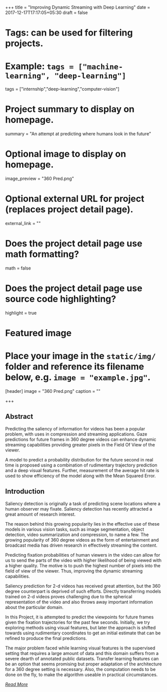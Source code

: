 +++
title = "Improving Dynamic Streaming with Deep Learning"
date = 2017-12-17T17:17:05+05:30
draft = false

# Tags: can be used for filtering projects.
# Example: `tags = ["machine-learning", "deep-learning"]`
tags = ["internship","deep-learning","computer-vision"]

# Project summary to display on homepage.
summary = "An attempt at predicting where humans look in the future"

# Optional image to display on homepage.
image_preview = "360 Pred.png"

# Optional external URL for project (replaces project detail page).
external_link = ""

# Does the project detail page use math formatting?
math = false

# Does the project detail page use source code highlighting?
highlight = true

# Featured image
# Place your image in the `static/img/` folder and reference its filename below, e.g. `image = "example.jpg"`.
[header]
image = "360 Pred.png"
caption = ""

+++
## Abstract

Predicting the saliency of information for videos has been a popular problem, with uses in compression and streaming applications. Gaze predictions for future frames in 360 degree videos can enhance dynamic streaming capabilities providing greater pixels in the Field Of View of the viewer.

A model to predict a probability distribution for the future second in real time is proposed using a combination of rudimentary trajectory prediction and a deep visual features. Further, measurement of the average hit rate is used to show efficiency of the model along with the Mean Squared Error.

## Introduction

Saliency detection is originally a task of predicting scene locations where a human observer may fixate. Saliency detection has recently attracted a great amount of research interest.

The reason behind this growing popularity lies in the effective use of these models in
various vision tasks, such as image segmentation, object detection, video summarization
and compression, to name a few. The growing popularity of 360 degree videos as the form
of entertainment and broadcast media has driven research in effectively streaming the
content.

Predicting fixation probabilities of human viewers in the video can allow for us to send
the parts of the video with higher likelihood of being viewed with a higher quality. The
motive is to push the highest number of pixels into the field of view of the viewer. Thus,
improving the dynamic streaming capabilities.

Saliency prediction for 2-d videos has received great attention, but the 360 degree counterpart is deprived of such efforts. Directly transferring models trained on 2-d videos proves challenging due to the spherical representation of the video and also throws away important information about the particular domain.

In this Project, it is attempted to predict the viewpoints for future frames given the fixation trajectories for the past few seconds. Initially, we try exploring methods using visual features, but later the approach is shifted towards using rudimentary coordinates to get an initial estimate that can be refined to produce the final predictions. 

The major problem faced while learning visual features is the supervised setting that
requires a large amount of data and this domain suffers from a severe dearth of annotated
public datasets. Transfer learning features can be an option that seems promising but
proper adaptation of the architecture for a 360 degree setting is necessary. Also, the computation needs to be done on the fly, to make the algorithm useable in practical circumstances.

*[Read More](https://drive.google.com/file/d/1W1_hWZQVC5h0cv8ZlXHIjlxA59rqFxSw/view)*
